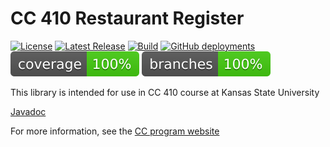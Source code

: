 # CC 410 Restaurant Register

[![License](https://img.shields.io/github/license/russfeld/restaurantregister-java)](https://github.com/russfeld/restaurantregister-java/blob/main/LICENSE)
[![Latest Release](https://img.shields.io/github/v/release/russfeld/restaurantregister-java)](https://github.com/russfeld/restaurantregister-java/releases)
[![Build](https://github.com/russfeld/restaurantregister-java/actions/workflows/build-java.yml/badge.svg)](https://github.com/russfeld/restaurantregister-java/actions/workflows/build-java.yml)
[![GitHub deployments](https://img.shields.io/github/deployments/russfeld/restaurantregister-java/github-pages?label=docs)](https://russfeld.github.io/restaurantregister-java/)
![Coverage](.github/badges/jacoco.svg)
![Branches](.github/badges/branches.svg)


This library is intended for use in CC 410 course at Kansas State University

[Javadoc](https://k-state-computational-core.github.io/restaurantregister-java/)

For more information, see the [CC program website](http://www.cs.ksu.edu/core/)

